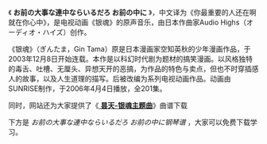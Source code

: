 

《 **お前の大事な連中ならいるだろ お前の中に** 》，中文译为《你最重要的人还在啊 就在你心中》，是电视动画《银魂》的原声音乐，由日本作曲家Audio
Highs（オーディオ・ハイズ）创作。

《银魂》（ぎんたま，Gin
Tama）原是日本漫画家空知英秋的少年漫画作品，于2003年12月8日开始连载。本作是以科幻时代剧为题材的搞笑漫画。以风格独特的毒舌、吐槽、无厘头、异想天开的恶搞，为作品的特色与卖点，但也不时穿插感人的故事，以及人生道理的描写。后被改编为系列电视动画作品。动画由SUNRISE制作，于2006年4月4日播放，全201集。

同时，网站还为大家提供了《[ **昙天-银魂主题曲**](Music-2357.html "昙天-银魂主题曲")》曲谱下载

下方是 _お前の大事な連中ならいるだろ お前の中に钢琴谱_ ，大家可以免费下载学习。

